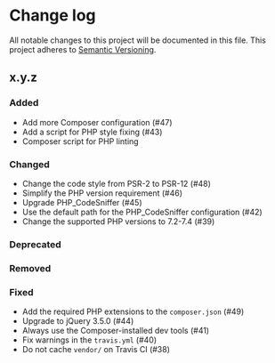 # Change log

All notable changes to this project will be documented in this file.
This project adheres to [Semantic Versioning](https://semver.org/).

## x.y.z

### Added
- Add more Composer configuration (#47)
- Add a script for PHP style fixing (#43)
- Composer script for PHP linting

### Changed
- Change the code style from PSR-2 to PSR-12 (#48)
- Simplify the PHP version requirement (#46)
- Upgrade PHP_CodeSniffer (#45)
- Use the default path for the PHP_CodeSniffer configuration (#42)
- Change the supported PHP versions to 7.2-7.4 (#39)

### Deprecated

### Removed

### Fixed
- Add the required PHP extensions to the `composer.json` (#49)
- Upgrade to jQuery 3.5.0 (#44)
- Always use the Composer-installed dev tools (#41)
- Fix warnings in the `travis.yml` (#40)
- Do not cache `vendor/` on Travis CI (#38)

